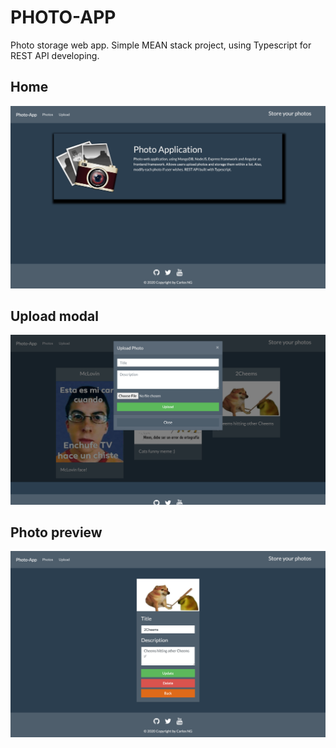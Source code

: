 # PHOTO-APP

Photo storage web app. Simple MEAN stack project, using Typescript for REST API developing. 
## Home
![Home](photo-app-ss/home.png)

## Upload modal
![Uploading](photo-app-ss/uploading.png)

## Photo preview
![View](photo-app-ss/photo-view.png)

